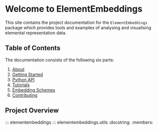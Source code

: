 # Welcome to ElementEmbeddings

This site contains the project documentation for the `ElementEmbeddings` package which provides tools and examples of analysing and visualising elemental representation data.

## Table of Contents

The documentation consists of the following six parts:

1. [About](about.md)
2. [Getting Started](installation.md)
3. [Python API](python_api/python_api.md)
4. [Tutorials](tutorials.md)
5. [Embedding Schemes](embeddings/embeddings.md)
6. [Contributing](contribution.md)

## Project Overview
::: elementembeddings
::: elementembeddings.utils
    :docstring:
    :members: